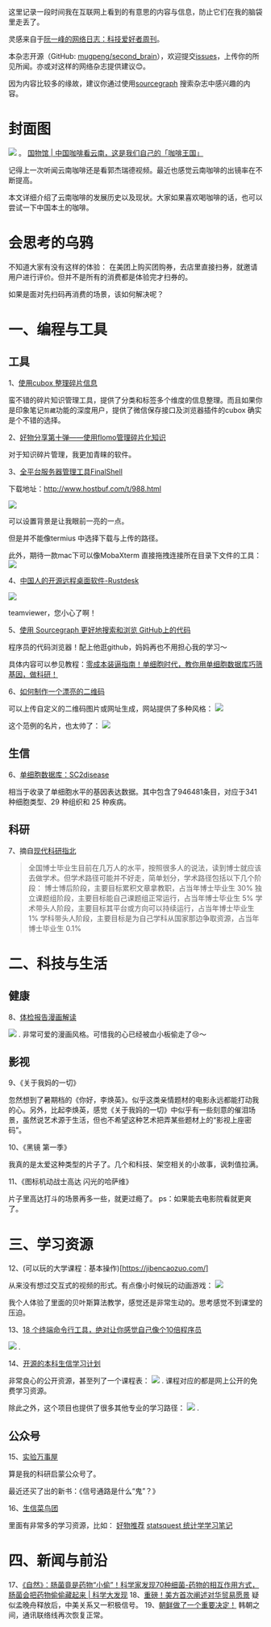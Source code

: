 这里记录一段时间我在互联网上看到的有意思的内容与信息，防止它们在我的脑袋里走丢了。

灵感来自于[阮一峰的网络日志：科技爱好者周刊](https://github.com/ruanyf/weekly)。

本杂志开源（GitHub: [mugpeng/second_brain](https://github.com/mugpeng/second_brain)），欢迎提交[issues](https://github.com/mugpeng/second_brain/issues)，上传你的所见所闻。亦或对这样的网络杂志提供建议😊。

因为内容比较多的缘故，建议你通过使用[sourcegraph](https://sourcegraph.com/github.com/mugpeng/second_brain) 搜索杂志中感兴趣的内容。

# 封面图
![](https://cdn.jsdelivr.net/gh/mugpeng/my-gallery-01/picgo_image/20211001194405.png)
。
[国物馆 | 中国咖啡看云南，这是我们自己的「咖啡王国」](https://sspai.com/post/68500)

记得上一次听闻云南咖啡还是看郭杰瑞德视频。最近也感觉云南咖啡的出镜率在不断提高。

本文详细介绍了云南咖啡的发展历史以及现状。大家如果喜欢喝咖啡的话，也可以尝试一下中国本土的咖啡。

# 会思考的乌鸦
不知道大家有没有这样的体验：
在美团上购买团购券，去店里直接扫券，就邀请用户进行评价。但并不是所有的消费都是体验完才扫券的。

如果是面对先扫码再消费的场景，该如何解决呢？

# 一、编程与工具

## 工具

1、[使用cubox 整理碎片信息](https://www.bilibili.com/video/BV1Yq4y1H77y?share_source=copy_web)

蛮不错的碎片知识管理工具，提供了分类和标签多个维度的信息整理。而且如果你是印象笔记`剪藏`功能的深度用户，提供了微信保存接口及浏览器插件的cubox 确实是个不错的选择。

2、[好物分享第十弹——使用flomo管理碎片化知识](https://mp.weixin.qq.com/s?__biz=MzU5ODc3OTA0NQ==&mid=2247485498&idx=1&sn=0181dfe410d8cd1a19661342d889b9e4&chksm=febfbdf0c9c834e6b2881711ae3220af8fbac8bb286d762b9fc8e397dab9ec43b454ff6057cc&token=730402367&lang=zh_CN#rd)

对于知识碎片管理，我更加青睐的软件。

3、[全平台服务器管理工具FinalShell](https://blog.csdn.net/shaoming314/article/details/117071590)

下载地址：http://www.hostbuf.com/t/988.html

![](https://cdn.jsdelivr.net/gh/mugpeng/my-gallery-01/picgo_image/20211006160436.png)

可以设置背景是让我眼前一亮的一点。

但是并不能像termius 中选择下载与上传的路径。

此外，期待一款mac下可以像MobaXterm 直接拖拽连接所在目录下文件的工具：
![](https://cdn.jsdelivr.net/gh/mugpeng/my-gallery-01/picgo_image/20211006160703.png)


4、[中国人的开源远程桌面软件-Rustdesk](https://www.sunqi.org/rustdesk.html)

![](https://cdn.jsdelivr.net/gh/mugpeng/my-gallery-01/picgo_image/20211006160224.png)

teamviewer，您小心了啊！

5、[使用 Sourcegraph 更好地搜索和浏览 GitHub上的代码](https://zhuanlan.zhihu.com/p/27620085)

程序员的代码浏览器！配上他逛github，妈妈再也不用担心我的学习～

具体内容可以参见教程：[零成本装逼指南！单细胞时代，教你用单细胞数据库巧筛基因，做科研！](https://mp.weixin.qq.com/s/aLeqnTF0nBLWNbnakNmQJQ)

6、[如何制作一个漂亮的二维码](https://qrbtf.com/)

可以上传自定义的二维码图片或网址生成，网站提供了多种风格：
![](https://cdn.jsdelivr.net/gh/mugpeng/my-gallery-01/picgo_image/20211006200315.png)

这个范例的名片，也太帅了：
![](https://cdn.jsdelivr.net/gh/mugpeng/my-gallery-01/picgo_image/20211006200346.png)

## 生信
6、[单细胞数据库：SC2disease](http://www.easybioai.com/sc2disease/)

相当于收录了单细胞水平的基因表达数据。其中包含了946481条目，对应于341种细胞类型、29 种组织和 25 种疾病。

## 科研
7、摘自[现代科研指北](https://bookdown.org/yufree/sciguide/)

> 全国博士毕业生目前在几万人的水平，按照很多人的说法，读到博士就应该去做学术。但学术路径可能并不好走，简单划分，学术路径包括以下几个阶段：
博士博后阶段，主要目标累积文章拿教职，占当年博士毕业生 30%
独立课题组阶段，主要目标能自己课题组正常运行，占当年博士毕业生 5%
学术带头人阶段，主要目标其平台或方向可以持续运行，占当年博士毕业生 1%
学科带头人阶段，主要目标是为自己学科从国家那边争取资源，占当年博士毕业生 0.1%


# 二、科技与生活

## 健康
8、[体检报告漫画解读](https://mp.weixin.qq.com/s/TAK0Rx5PmE3Ly_wWiR6XBQ)

![](https://cdn.jsdelivr.net/gh/mugpeng/my-gallery-01/picgo_image/20211006192958.png)
.
非常可爱的漫画风格。可惜我的心已经被血小板偷走了😢～


## 影视

9、《关于我妈的一切》

忽然想到了暑期档的《你好，李焕英》。似乎这类亲情题材的电影永远都能打动我的心。另外，比起李焕英，感觉《关于我妈的一切》中似乎有一些刻意的催泪场景，虽然说艺术源于生活，但也不希望这种艺术把弄某些题材上的“影视上座密码”。

10、《黑镜 第一季》

我真的是太爱这种类型的片子了。几个和科技、架空相关的小故事，讽刺值拉满。

11、《图标机动战士高达 闪光的哈萨维》

片子里高达打斗的场景再多一些，就更过瘾了。
ps：如果能去电影院看就更爽了。

# 三、学习资源

12、(可以玩的大学课程：基本操作)[https://jibencaozuo.com/]

从来没有想过交互式的视频的形式。有点像小时候玩的动画游戏：
![](https://cdn.jsdelivr.net/gh/mugpeng/my-gallery-01/picgo_image/20211006091645.png)

我个人体验了里面的贝叶斯算法教学，感觉还是非常生动的。思考感觉不到课堂的压迫。

13、[18 个终端命令行工具，绝对让你感觉自己像个10倍程序员](https://zhuanlan.zhihu.com/p/413091831)

![](https://cdn.jsdelivr.net/gh/mugpeng/my-gallery-01/picgo_image/20211006155815.png)
.

14、[开源的本科生信学习计划](https://github.com/ossu/bioinformatics)

非常良心的公开资源，甚至列了一个课程表：
![](https://cdn.jsdelivr.net/gh/mugpeng/my-gallery-01/picgo_image/20211006202320.png)
.
课程对应的都是网上公开的免费学习资源。

除此之外，这个项目也提供了很多其他专业的学习路径：
![](https://cdn.jsdelivr.net/gh/mugpeng/my-gallery-01/picgo_image/20211006202501.png)
.


## 公众号
15、[实验万事屋](https://mp.weixin.qq.com/mp/profile_ext?action=home&__biz=MzA3ODU1NjUyNw==&scene=124#wechat_redirect)

算是我的科研启蒙公众号了。

最近还买了出的新书：《信号通路是什么“鬼”？》

16、[生信菜鸟团](https://mp.weixin.qq.com/mp/profile_ext?action=home&__biz=MzUzMTEwODk0Ng==&scene=124#wechat_redirect)

里面有非常多的学习资源，比如：
[好物推荐](https://mp.weixin.qq.com/mp/appmsgalbum?action=getalbum&__biz=MzUzMTEwODk0Ng==&scene=1&album_id=1858959939205922824&count=3#wechat_redirect)
[statsquest 统计学学习笔记](https://mp.weixin.qq.com/mp/appmsgalbum?action=getalbum&__biz=MzUzMTEwODk0Ng==&scene=1&album_id=2038323090824265732&count=3#wechat_redirect)

# 四、新闻与前沿
17、[《自然》：肠菌竟是药物“小偷”！科学家发现70种细菌-药物的相互作用方式，肠菌会把药物偷偷藏起来 | 科学大发现](https://mp.weixin.qq.com/s/E1e08r8dWriMTpKqvojCzw)
18、[重磅！美方首次阐述对华贸易愿景](https://mp.weixin.qq.com/s/r0ooED4MZ9qo5cc7ykxjiA)
疑似孟晚舟释放后，中美关系又一积极信号。
19、[朝鲜做了一个重要决定！](https://mp.weixin.qq.com/s/fqmbn2W_UhvElhGweedV9w)
韩朝之间，通讯联络线再次恢复正常。